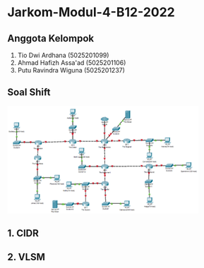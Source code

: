 # Jarkom-Modul-4-B12-2022
## Anggota Kelompok
1. Tio Dwi Ardhana (5025201099)
2. Ahmad Hafizh Assa'ad (5025201106)
3. Putu Ravindra Wiguna (5025201237)

## Soal Shift
<img src="https://github.com/RavindraWiguna/Jarkom-Modul-4-B12-2022/blob/main/images/soalshift4.png" style="width:86%;height:86%;"><br>


## 1. CIDR
## 2. VLSM
